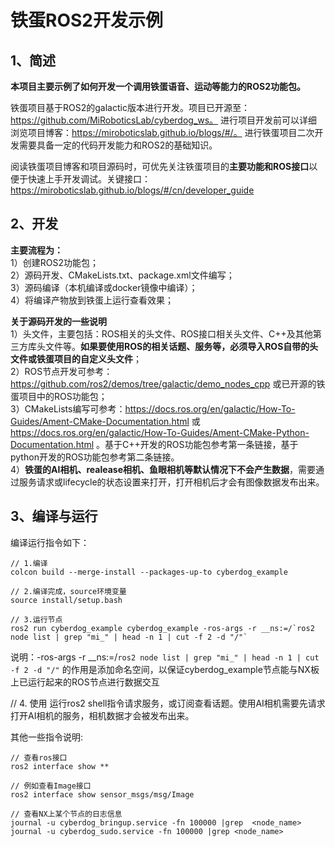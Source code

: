 # 铁蛋ROS2开发示例


## 1、简述
**本项目主要示例了如何开发一个调用铁蛋语音、运动等能力的ROS2功能包。**

铁蛋项目基于ROS2的galactic版本进行开发。项目已开源至：https://github.com/MiRoboticsLab/cyberdog_ws。 进行项目开发前可以详细浏览项目博客：https://miroboticslab.github.io/blogs/#/。 进行铁蛋项目二次开发需要具备一定的代码开发能力和ROS2的基础知识。

阅读铁蛋项目博客和项目源码时，可优先关注铁蛋项目的**主要功能和ROS接口**以便于快速上手开发调试。关键接口： https://miroboticslab.github.io/blogs/#/cn/developer_guide

## 2、开发
**主要流程为：**     
    1）创建ROS2功能包；     
    2）源码开发、CMakeLists.txt、package.xml文件编写；   
    3）源码编译（本机编译或docker镜像中编译）；   
    4）将编译产物放到铁蛋上运行查看效果；

**关于源码开发的一些说明**  
1）头文件，主要包括：ROS相关的头文件、ROS接口相关头文件、C++及其他第三方库头文件等。**如果要使用ROS的相关话题、服务等，必须导入ROS自带的头文件或铁蛋项目的自定义头文件**；  
2）ROS节点开发可参考：https://github.com/ros2/demos/tree/galactic/demo_nodes_cpp 或已开源的铁蛋项目中的ROS功能包；  
3）CMakeLists编写可参考：https://docs.ros.org/en/galactic/How-To-Guides/Ament-CMake-Documentation.html 或 https://docs.ros.org/en/galactic/How-To-Guides/Ament-CMake-Python-Documentation.html 。基于C++开发的ROS功能包参考第一条链接，基于python开发的ROS功能包参考第二条链接。  
4）**铁蛋的AI相机、realease相机、鱼眼相机等默认情况下不会产生数据**，需要通过服务请求或lifecycle的状态设置来打开，打开相机后才会有图像数据发布出来。  

## 3、编译与运行
编译运行指令如下：

```
// 1.编译
colcon build --merge-install --packages-up-to cyberdog_example

// 2.编译完成，source环境变量
source install/setup.bash

// 3.运行节点
ros2 run cyberdog_example cyberdog_example -ros-args -r __ns:=/`ros2 node list | grep "mi_" | head -n 1 | cut -f 2 -d "/"`
```

说明：-ros-args -r __ns:=/`ros2 node list | grep "mi_" | head -n 1 | cut -f 2 -d "/"` 的作用是添加命名空间，以保证cyberdog_example节点能与NX板上已运行起来的ROS节点进行数据交互

// 4. 使用
运行ros2 shell指令请求服务，或订阅查看话题。使用AI相机需要先请求打开AI相机的服务，相机数据才会被发布出来。

其他一些指令说明:
```
// 查看ros接口
ros2 interface show **

// 例如查看Image接口
ros2 interface show sensor_msgs/msg/Image

// 查看NX上某个节点的日志信息
journal -u cyberdog_bringup.service -fn 100000 |grep  <node_name>
journal -u cyberdog_sudo.service -fn 100000 |grep <node_name>
```
